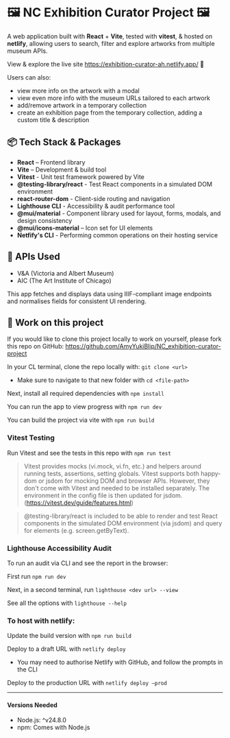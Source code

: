 # 🖼️ NC Exhibition Curator Project 🖼️

A web application built with **React** + **Vite**, tested with **vitest**, & hosted on **netlify**, allowing users to search, filter and explore artworks from multiple museum APIs. 

View & explore the live site https://exhibition-curator-ah.netlify.app/ 🎉 

Users can also:

- view more info on the artwork with a modal
- view even more info with the museum URLs tailored to each artwork
- add/remove artwork in a temporary collection
- create an exhibition page from the temporary collection, adding a custom title & description


## 📦 Tech Stack & Packages

- **React** – Frontend library
- **Vite** – Development & build tool
- **Vitest** - Unit test framework powered by Vite
- **@testing-library/react** - Test React components in a simulated DOM environment
- **react-router-dom** - Client-side routing and navigation
- **Lighthouse CLI** - Accessibility & audit performance tool
- **@mui/material** - Component library used for layout, forms, modals, and design consistency
- **@mui/icons-material** – Icon set for UI elements
- **Netfify's CLI** - Performing common operations on their hosting service

## 🔗 APIs Used

- V&A (Victoria and Albert Museum)
- AIC (The Art Institute of Chicago)

This app fetches and displays data using IIIF-compliant image endpoints and normalises fields for consistent UI rendering.

## 🚀 Work on this project

If you would like to clone this project locally to work on yourself, please fork this repo on GitHub: https://github.com/AmyYukiBlip/NC_exhibition-curator-project

In your CL terminal, clone the repo locally with: `git clone <url>`
- Make sure to navigate to that new folder with `cd <file-path>`

Next, install all required dependencies with `npm install`

You can run the app to view progress with `npm run dev`

You can build the project via vite with `npm run build`

### Vitest Testing

Run Vitest and see the tests in this repo with `npm run test`

> Vitest provides mocks (vi.mock, vi.fn, etc.) and helpers around running tests, assertions, setting globals. Vitest supports both happy-dom or jsdom for mocking DOM and browser APIs. However, they don't come with Vitest and needed to be installed separately. The environment in the config file is then updated for jsdom. (https://vitest.dev/guide/features.html)

> @testing-library/react is included to be able to render and test React components in the simulated DOM environment (via jsdom) and query for elements (e.g. screen.getByText).

### Lighthouse Accessibility Audit

To run an audit via CLI and see the report in the browser:

First run `npm run dev`

Next, in a second terminal, run `lighthouse <dev url> --view`

See all the options with `lighthouse --help`

### To host with netlify:

Update the build version with `npm run build`

Deploy to a draft URL with `netlify deploy`
- You may need to authorise Netlify with GitHub, and follow the prompts in the CLI

Deploy to the production URL with `netlify deploy –prod` 

--- 

#### Versions Needed

- Node.js: ^v24.8.0
- npm: Comes with Node.js